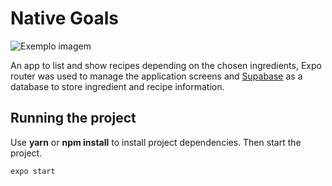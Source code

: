# Native Goals

<img src="" alt="Exemplo imagem">

An app to list and show recipes depending on the chosen ingredients, Expo router was used to manage the application screens and [Supabase](https://supabase.com/) as a database to store
ingredient and recipe information.

## Running the project

Use **yarn** or **npm install** to install project dependencies.
Then start the project.

```cl
expo start
```

